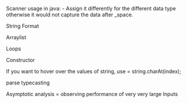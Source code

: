 Scanner usage in java:
    - Assign it differently for the different data type otherwise it would not capture the data after _space.
    
 String Format
 
 Arraylist
 
 Loops
 
 Constructor
 
 If you want to hover over the values of string, use  = string.charAt(index);
 
 parse 
 typecasting
 
Asymptotic analysis = observing performance of very very large Inputs 
